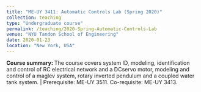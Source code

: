 ```yaml
---
title: "ME-UY 3411: Automatic Controls Lab (Spring 2020)"
collection: teaching
type: "Undergraduate course"
permalink: /teaching/2020-Spring-Automatic-Controls-Lab
venue: "NYU Tandon School of Engineering"
date: 2020-01-23
location: "New York, USA"
---
```


<b>Course summary: </b>The course covers system ID, modeling, identification and control of RC electrical network and a DCservo motor, modeling and control of a maglev system, rotary inverted pendulum and a coupled water tank system. | Prerequisite: ME-UY 3511. Co-requisite: ME-UY 3413.

<!-- Heading 1
======

Heading 2
======

Heading 3
====== -->